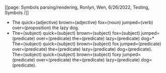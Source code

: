 [[page: Symbols parsing/rendering, Ronlyn, Wen, 6/26/2022, Testing, Symbols /]]
* The quick=(adjective) brown=(adjective) fox=(noun) jumped=(verb) over=(proposition) the lazy dog.
* The=(subject) quick=(subject) brown=(subject) fox=(subject) jumped=(predicate) over=(predicate) the=(predicate) lazy=(predicate) dog=* The=(subject) quick=(subject) brown=(subject) fox jumped=(predicate) over=(predicate) the=(predicate) lazy=(predicate) dog=(predicate).
The=(subject) quick=(subject) brown=(subject) foxy jumped=(predicate) over=(predicate) the=(predicate) lazy=(predicate) dog=(predicate).
